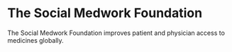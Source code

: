 # The Social Medwork Foundation
The Social Medwork Foundation improves patient and physician access to medicines globally.
